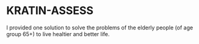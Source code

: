 # KRATIN-ASSESS
I provided one solution to solve the problems of the elderly people (of age group 65+) to live healtier and better life.


